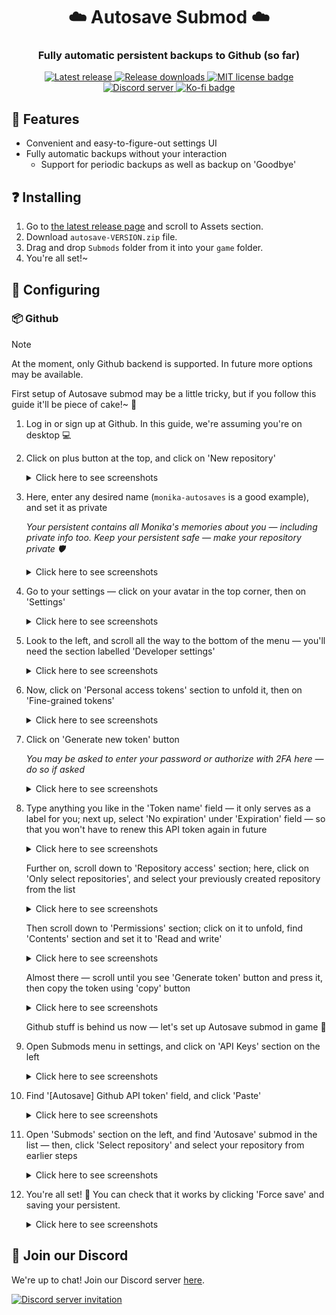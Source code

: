 <p align="center">
	<h1 align="center">☁️ Autosave Submod ☁️</h1>
	<h3 align="center">Fully automatic persistent backups to Github (so far)</h3>
</p>

<p align="center">
	<a href="https://github.com/friends-of-monika/mas-autosave/releases/latest">
		<img alt="Latest release" src="https://img.shields.io/github/v/release/friends-of-monika/mas-autosave">
	</a>
	<a href="https://github.com/friends-of-monika/mas-autosave/releases">
		<img alt="Release downloads" src="https://img.shields.io/github/downloads/friends-of-monika/mas-autosave/total">
	</a>
	<a href="https://github.com/friends-of-monika/mas-autosave/blob/main/LICENSE.txt">
		<img alt="MIT license badge" src="https://img.shields.io/github/license/friends-of-monika/mas-autosave">
	</a>
	<a href="https://mon.icu/discord">
		<img alt="Discord server" src="https://discordapp.com/api/guilds/1029849988953546802/widget.png?style=shield">
	</a>
	<a href="https://ko-fi.com/Y8Y15BC52">
		<img alt="Ko-fi badge" src="https://ko-fi.com/img/githubbutton_sm.svg" height="20">
	</a>
</p>

## 🌟 Features

* Convenient and easy-to-figure-out settings UI
* Fully automatic backups without your interaction
  - Support for periodic backups as well as backup on 'Goodbye'

<!-- If you want to show off screenshots, you can put them in 'doc/screenshots'
	and reference them here. This is basically an HTML table with two columns. -->
<!-- ## 🖼️ Screenshots

<details>
	<summary>Click here to see all screenshots...</summary>
	<table>
		<tr>
			<td><img src="doc/screenshots/Screenshot0.png" alt="GUI example"></td>
			<td><img src="doc/screenshots/Screenshot1.png" alt="Topics overview"></td>
		</tr>
		<tr>
			<td><img src="doc/screenshots/Screenshot2.png" alt="Speech saving"></td>
			<td><img src="doc/screenshots/Screenshot3.png" alt="Generating topic"></td>
		</tr>
	</table>
</details> -->

## ❓ Installing

1. Go to [the latest release page](https://github.com/friends-of-monika/mas-autosave/releases/latest)
   and scroll to Assets section.
2. Download `autosave-VERSION.zip` file.
3. Drag and drop `Submods` folder from it into your `game` folder.
4. You're all set!~

## 🔧 Configuring

### 📦 Github

> [!NOTE]
> At the moment, only Github backend is supported. In future more options may be available.

First setup of Autosave submod may be a little tricky, but if you follow this guide it'll be
piece of cake!~ 🍰

1. Log in or sign up at Github. In this guide, we're assuming you're on desktop 💻

2. Click on plus button at the top, and click on 'New repository'
   <details>
   <summary>Click here to see screenshots</summary>

   ![Screenshot 1](doc/ghsetup_repo_1.png)
   ![Screenshot 2](doc/ghsetup_repo_2.png)

   </details>

3. Here, enter any desired name (`monika-autosaves` is a good example), and set it as private

   *Your persistent contains all Monika's memories about you &mdash; including private info too.
   Keep your persistent safe &mdash; make your repository private 🛡️*

   <details>
   <summary>Click here to see screenshots</summary>

   ![Screenshot 1](doc/ghsetup_repo_3.png)

   </details>

4. Go to your settings &mdash; click on your avatar in the top corner, then on 'Settings'
   <details>
   <summary>Click here to see screenshots</summary>

   ![Screenshot 1](doc/ghsetup_token_1.png)
   ![Screenshot 2](doc/ghsetup_token_2.png)

   </details>

5. Look to the left, and scroll all the way to the bottom of the menu &mdash; you'll need
   the section labelled 'Developer settings'
   <details>
   <summary>Click here to see screenshots</summary>

   ![Screenshot 1](doc/ghsetup_token_3.png)

   </details>

6. Now, click on 'Personal access tokens' section to unfold it, then on 'Fine-grained tokens'
   <details>
   <summary>Click here to see screenshots</summary>

   ![Screenshot 1](doc/ghsetup_token_4.png)
   ![Screenshot 2](doc/ghsetup_token_5.png)

   </details>

7. Click on 'Generate new token' button

   *You may be asked to enter your password or authorize with 2FA here &mdash; do so if asked*

   <details>
   <summary>Click here to see screenshots</summary>

   ![Screenshot 1](doc/ghsetup_token_6.png)

   </details>

8. Type anything you like in the 'Token name' field &mdash; it only serves as a label for you;
   next up, select 'No expiration' under 'Expiration' field &mdash; so that you won't have to
   renew this API token again in future
   <details>
   <summary>Click here to see screenshots</summary>

   ![Screenshot 1](doc/ghsetup_token_7.png)

   </details>

   Further on, scroll down to 'Repository access' section; here, click on 'Only select repositories', and select your previously created repository from the list
   <details>
   <summary>Click here to see screenshots</summary>

   ![Screenshot 1](doc/ghsetup_token_8.png)
   ![Screenshot 2](doc/ghsetup_token_9.png)

   </details>

   Then scroll down to 'Permissions' section; click on it to unfold, find
   'Contents' section and set it to 'Read and write'
   <details>
   <summary>Click here to see screenshots</summary>

   ![Screenshot 1](doc/ghsetup_token_10.png)
   ![Screenshot 2](doc/ghsetup_token_11.png)
   ![Screenshot 3](doc/ghsetup_token_12.png)

   </details>

   Almost there &mdash; scroll until you see 'Generate token' button and press it, then copy the token using 'copy' button
   <details>
   <summary>Click here to see screenshots</summary>

   ![Screenshot 1](doc/ghsetup_token_13.png)
   ![Screenshot 2](doc/ghsetup_token_14.png)

   </details>

   Github stuff is behind us now &mdash; let's set up Autosave submod in game 🎉

9. Open Submods menu in settings, and click on 'API Keys' section on the left
   <details>
   <summary>Click here to see screenshots</summary>

   ![Screenshot 1](doc/ghsetup_mas_1.png)

   </details>

10. Find '\[Autosave\] Github API token' field, and click 'Paste'
    <details>
    <summary>Click here to see screenshots</summary>

    ![Screenshot 1](doc/ghsetup_mas_2.png)
    ![Screenshot 1](doc/ghsetup_mas_3.png)

    </details>

11. Open 'Submods' section on the left, and find 'Autosave' submod in the list &mdash; then, click 'Select repository' and select your repository from earlier steps
    <details>
    <summary>Click here to see screenshots</summary>

    ![Screenshot 1](doc/ghsetup_mas_4.png)
    ![Screenshot 2](doc/ghsetup_mas_5.png)

    </details>

12. You're all set! 🥳 You can check that it works by clicking 'Force save'
    and saving your persistent.
    <details>
    <summary>Click here to see screenshots</summary>

    ![Screenshot 1](doc/ghsetup_mas_6.png)
    ![Screenshot 2](doc/ghsetup_mas_7.png)

    </details>


## 💬 Join our Discord

We're up to chat! Join our Discord server [here](https://mon.icu/discord).

[![Discord server invitation](https://discordapp.com/api/guilds/1029849988953546802/widget.png?style=banner3)](https://mon.icu/discord)
